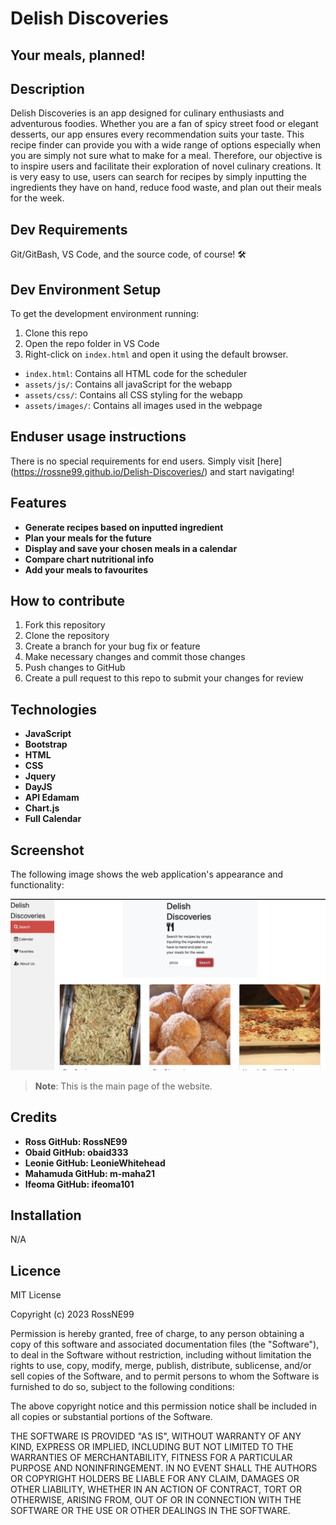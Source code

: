 # Delish Discoveries
## Your meals, planned!

## Description
Delish Discoveries is an app designed for culinary enthusiasts and adventurous foodies. Whether you are a fan of spicy street food or elegant desserts, our app ensures every recommendation suits your taste.
This recipe finder can provide you with a wide range of options especially when you are simply not sure what to make for a meal. Therefore, our objective is to inspire users and facilitate their exploration of novel culinary creations.
It is very easy to use, users can search for recipes by simply inputting the ingredients they have on hand, reduce food waste, and plan out their meals for the week. 

## Dev Requirements
Git/GitBash, VS Code, and the source code, of course! 🛠️

## Dev Environment Setup
To get the development environment running:
1. Clone this repo
2. Open the repo folder in VS Code
3. Right-click on `index.html` and open it using the default browser.

- `index.html`: Contains all HTML code for the scheduler
- `assets/js/`: Contains all javaScript for the webapp
- `assets/css/`: Contains all CSS styling for the webapp
- `assets/images/`: Contains all images used in the webpage

## Enduser usage instructions
There is no special requirements for end users. Simply visit [here] (https://rossne99.github.io/Delish-Discoveries/) and start navigating!

## Features
- **Generate recipes based on inputted ingredient**
- **Plan your meals for the future**
- **Display and save your chosen meals in a calendar**
- **Compare chart nutritional info**
- **Add your meals to favourites** 

## How to contribute
1. Fork this repository
2. Clone the repository
3. Create a branch for your bug fix or feature
4. Make necessary changes and commit those changes
5. Push changes to GitHub
6. Create a pull request to this repo to submit your changes for review

## Technologies
- **JavaScript**
- **Bootstrap**
- **HTML**
- **CSS**
- **Jquery**
- **DayJS**
- **API Edamam**
- **Chart.js**
- **Full Calendar**

## Screenshot

The following image shows the web application's appearance and functionality:

![alt text](Assets/images/image.png)
  

> **Note**: This is the main page of the website.


## Credits 
- **Ross GitHub: RossNE99** 
- **Obaid GitHub: obaid333**
- **Leonie GitHub: LeonieWhitehead**
- **Mahamuda GitHub: m-maha21**
- **Ifeoma GitHub: ifeoma101**

## Installation
N/A

## Licence

MIT License

Copyright (c) 2023 RossNE99

Permission is hereby granted, free of charge, to any person obtaining a copy
of this software and associated documentation files (the "Software"), to deal
in the Software without restriction, including without limitation the rights
to use, copy, modify, merge, publish, distribute, sublicense, and/or sell
copies of the Software, and to permit persons to whom the Software is
furnished to do so, subject to the following conditions:

The above copyright notice and this permission notice shall be included in all
copies or substantial portions of the Software.

THE SOFTWARE IS PROVIDED "AS IS", WITHOUT WARRANTY OF ANY KIND, EXPRESS OR
IMPLIED, INCLUDING BUT NOT LIMITED TO THE WARRANTIES OF MERCHANTABILITY,
FITNESS FOR A PARTICULAR PURPOSE AND NONINFRINGEMENT. IN NO EVENT SHALL THE
AUTHORS OR COPYRIGHT HOLDERS BE LIABLE FOR ANY CLAIM, DAMAGES OR OTHER
LIABILITY, WHETHER IN AN ACTION OF CONTRACT, TORT OR OTHERWISE, ARISING FROM,
OUT OF OR IN CONNECTION WITH THE SOFTWARE OR THE USE OR OTHER DEALINGS IN THE
SOFTWARE.